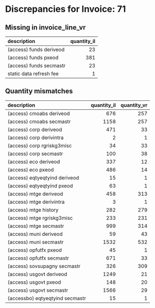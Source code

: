 # Discrepancies for Invoice: 71

## Missing in invoice_line_vr

| description             |   quantity_il |
|:------------------------|--------------:|
| (access) funds deriveod |            23 |
| (access) funds pxeod    |           381 |
| (access) funds secmastr |            23 |
| static data refresh fee |             1 |

## Quantity mismatches

| description                     |   quantity_il |   quantity_vr |
|:--------------------------------|--------------:|--------------:|
| (access) cmoabs deriveod        |           676 |           257 |
| (access) cmoabs secmastr        |          1158 |           257 |
| (access) corp deriveod          |           471 |            33 |
| (access) corp derivintra        |             2 |             1 |
| (access) corp rgriskg3misc      |            34 |            33 |
| (access) corp secmastr          |           100 |            38 |
| (access) eco deriveod           |           337 |            12 |
| (access) eco pxeod              |           486 |            14 |
| (access) eqtyeqtyind deriveod   |            15 |             1 |
| (access) eqtyeqtyind pxeod      |            63 |             1 |
| (access) mtge deriveod          |           458 |           313 |
| (access) mtge derivintra        |             3 |             1 |
| (access) mtge history           |           282 |           279 |
| (access) mtge rgriskg3misc      |           233 |           231 |
| (access) mtge secmastr          |           999 |           314 |
| (access) muni deriveod          |            59 |            43 |
| (access) muni secmastr          |          1532 |           532 |
| (access) opfutfx pxeod          |            45 |             1 |
| (access) opfutfx secmastr       |           671 |            33 |
| (access) sovsupagny secmastr    |           326 |           309 |
| (access) usgovt deriveod        |          1249 |            21 |
| (access) usgovt pxeod           |           148 |            20 |
| (access) usgovt secmastr        |          1566 |            29 |
| (accessbo) eqtyeqtyind secmastr |            15 |             1 |


